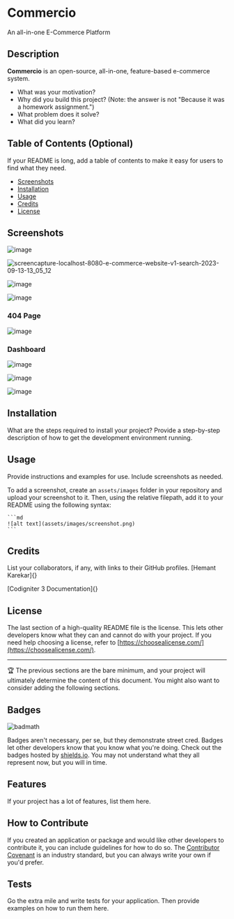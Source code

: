 # Commercio
An all-in-one E-Commerce Platform


## Description
**Commercio** is an open-source, all-in-one, feature-based e-commerce system.

- What was your motivation?
- Why did you build this project? (Note: the answer is not "Because it was a homework assignment.")
- What problem does it solve?
- What did you learn?

## Table of Contents (Optional)

If your README is long, add a table of contents to make it easy for users to find what they need.

- [Screenshots](#screenshots)
- [Installation](#installation)
- [Usage](#usage)
- [Credits](#credits)
- [License](#license)

## Screenshots

![image](https://github.com/sociomark-in/e-commerce-website/assets/138803074/a11851df-856b-4aba-afd2-9a88af66e22a)

![screencapture-localhost-8080-e-commerce-website-v1-search-2023-09-13-13_05_12](https://github.com/sociomark-in/e-commerce-website/assets/138803074/a38f70d6-1a7f-412d-ba01-6e391a7a61e9)

![image](https://github.com/sociomark-in/e-commerce-website/assets/138803074/2809d87f-a39f-4865-9e14-34ee045a3003)

![image](https://github.com/sociomark-in/e-commerce-website/assets/138803074/5087d7da-0e8b-41a1-a99a-4477a1180748)

### 404 Page
![image](https://github.com/sociomark-in/e-commerce-website/assets/138803074/2a7ab9c5-62b4-4545-a3b8-3d085b448250)

### Dashboard
![image](https://github.com/sociomark-in/e-commerce-website/assets/138803074/c408cb06-4ed5-4a21-801e-c6ec33b6ac76)

![image](https://github.com/sociomark-in/e-commerce-website/assets/138803074/d2893a48-7895-4714-976c-47e882cdabb2)

![image](https://github.com/sociomark-in/e-commerce-website/assets/138803074/64d3cf49-d736-4a31-a316-a1d79ad6102f)


## Installation

What are the steps required to install your project? Provide a step-by-step description of how to get the development environment running.

## Usage

Provide instructions and examples for use. Include screenshots as needed.

To add a screenshot, create an `assets/images` folder in your repository and upload your screenshot to it. Then, using the relative filepath, add it to your README using the following syntax:

    ```md
    ![alt text](assets/images/screenshot.png)
    ```

## Credits

List your collaborators, if any, with links to their GitHub profiles.
[Hemant Karekar]{}

[Codigniter 3 Documentation]{}
## License

The last section of a high-quality README file is the license. This lets other developers know what they can and cannot do with your project. If you need help choosing a license, refer to [https://choosealicense.com/](https://choosealicense.com/).

---

🏆 The previous sections are the bare minimum, and your project will ultimately determine the content of this document. You might also want to consider adding the following sections.

## Badges

![badmath](https://img.shields.io/github/languages/top/lernantino/badmath)

Badges aren't necessary, per se, but they demonstrate street cred. Badges let other developers know that you know what you're doing. Check out the badges hosted by [shields.io](https://shields.io/). You may not understand what they all represent now, but you will in time.

## Features

If your project has a lot of features, list them here.

## How to Contribute

If you created an application or package and would like other developers to contribute it, you can include guidelines for how to do so. The [Contributor Covenant](https://www.contributor-covenant.org/) is an industry standard, but you can always write your own if you'd prefer.

## Tests

Go the extra mile and write tests for your application. Then provide examples on how to run them here.
